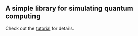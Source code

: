 ## A simple library for simulating quantum computing

Check out the [tutorial](https://github.com/souravdatta/qsym/blob/main/qsym_tutorial.md) for details.

